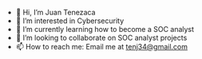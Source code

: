 - 👋 Hi, I’m Juan Tenezaca
- 👀 I’m interested in Cybersecurity 
- 🌱 I’m currently learning how to become a SOC analyst
- 💞️ I’m looking to collaborate on SOC analyst projects
- 📫 How to reach me: Email me at tenj34@gmail.com

<!---
jdten/jdten is a ✨ special ✨ repository because its `README.md` (this file) appears on your GitHub profile.
You can click the Preview link to take a look at your changes.
--->
